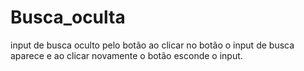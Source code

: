 # Busca_oculta
input de busca oculto pelo botão ao clicar no botão o input de busca aparece e ao clicar novamente o botão esconde o input.